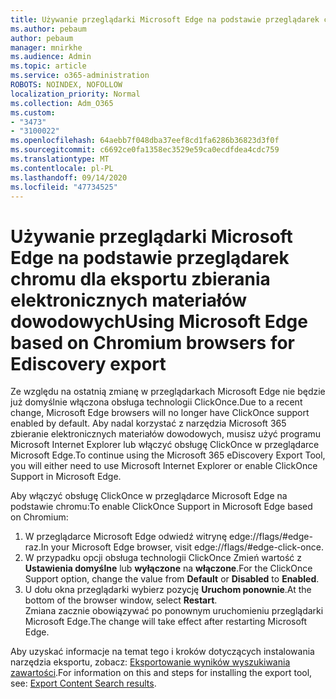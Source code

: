 ```yaml
---
title: Używanie przeglądarki Microsoft Edge na podstawie przeglądarek chromu dla eksportu zbierania elektronicznych materiałów dowodowych
ms.author: pebaum
author: pebaum
manager: mnirkhe
ms.audience: Admin
ms.topic: article
ms.service: o365-administration
ROBOTS: NOINDEX, NOFOLLOW
localization_priority: Normal
ms.collection: Adm_O365
ms.custom:
- "3473"
- "3100022"
ms.openlocfilehash: 64aebb7f048dba37eef8cd1fa6286b36823d3f0f
ms.sourcegitcommit: c6692ce0fa1358ec3529e59ca0ecdfdea4cdc759
ms.translationtype: MT
ms.contentlocale: pl-PL
ms.lasthandoff: 09/14/2020
ms.locfileid: "47734525"
---
```

# <a name="using-microsoft-edge-based-on-chromium-browsers-for-ediscovery-export"></a><span data-ttu-id="a63e8-102">Używanie przeglądarki Microsoft Edge na podstawie przeglądarek chromu dla eksportu zbierania elektronicznych materiałów dowodowych</span><span class="sxs-lookup"><span data-stu-id="a63e8-102">Using Microsoft Edge based on Chromium browsers for Ediscovery export</span></span>

<span data-ttu-id="a63e8-103">Ze względu na ostatnią zmianę w przeglądarkach Microsoft Edge nie będzie już domyślnie włączona obsługa technologii ClickOnce.</span><span class="sxs-lookup"><span data-stu-id="a63e8-103">Due to a recent change, Microsoft Edge browsers will no longer have ClickOnce support enabled by default.</span></span> <span data-ttu-id="a63e8-104">Aby nadal korzystać z narzędzia Microsoft 365 zbieranie elektronicznych materiałów dowodowych, musisz użyć programu Microsoft Internet Explorer lub włączyć obsługę ClickOnce w przeglądarce Microsoft Edge.</span><span class="sxs-lookup"><span data-stu-id="a63e8-104">To continue using the Microsoft 365 eDiscovery Export Tool, you will either need to use Microsoft Internet Explorer or enable ClickOnce Support in Microsoft Edge.</span></span> 

<span data-ttu-id="a63e8-105">Aby włączyć obsługę ClickOnce w przeglądarce Microsoft Edge na podstawie chromu:</span><span class="sxs-lookup"><span data-stu-id="a63e8-105">To enable ClickOnce Support in Microsoft Edge based on Chromium:</span></span> 
1. <span data-ttu-id="a63e8-106">W przeglądarce Microsoft Edge odwiedź witrynę edge://flags/#edge-raz.</span><span class="sxs-lookup"><span data-stu-id="a63e8-106">In your Microsoft Edge browser, visit edge://flags/#edge-click-once.</span></span>
2. <span data-ttu-id="a63e8-107">W przypadku opcji obsługa technologii ClickOnce Zmień wartość z **Ustawienia domyślne** lub **wyłączone** na **włączone**.</span><span class="sxs-lookup"><span data-stu-id="a63e8-107">For the ClickOnce Support option, change the value from **Default** or **Disabled** to **Enabled**.</span></span> 
3. <span data-ttu-id="a63e8-108">U dołu okna przeglądarki wybierz pozycję **Uruchom ponownie**.</span><span class="sxs-lookup"><span data-stu-id="a63e8-108">At the bottom of the browser window, select **Restart**.</span></span> <br>
 <span data-ttu-id="a63e8-109">Zmiana zacznie obowiązywać po ponownym uruchomieniu przeglądarki Microsoft Edge.</span><span class="sxs-lookup"><span data-stu-id="a63e8-109">The change will take effect after restarting Microsoft Edge.</span></span> 

<span data-ttu-id="a63e8-110">Aby uzyskać informacje na temat tego i kroków dotyczących instalowania narzędzia eksportu, zobacz: [ Eksportowanie wyników wyszukiwania zawartości](https://docs.microsoft.com/microsoft-365/compliance/export-search-results).</span><span class="sxs-lookup"><span data-stu-id="a63e8-110">For information on this and steps for installing the  export tool, see: [ Export Content Search results](https://docs.microsoft.com/microsoft-365/compliance/export-search-results).</span></span>